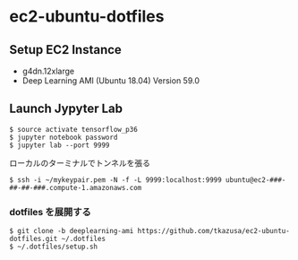# ec2-ubuntu-dotfiles
## Setup EC2 Instance
- g4dn.12xlarge
- Deep Learning AMI (Ubuntu 18.04) Version 59.0

## Launch Jypyter Lab
```
$ source activate tensorflow_p36
$ jupyter notebook password
$ jupyter lab --port 9999
```

ローカルのターミナルでトンネルを張る
```
$ ssh -i ~/mykeypair.pem -N -f -L 9999:localhost:9999 ubuntu@ec2-###-##-##-###.compute-1.amazonaws.com
``` 

### dotfiles を展開する
```
$ git clone -b deeplearning-ami https://github.com/tkazusa/ec2-ubuntu-dotfiles.git ~/.dotfiles
$ ~/.dotfiles/setup.sh
```
